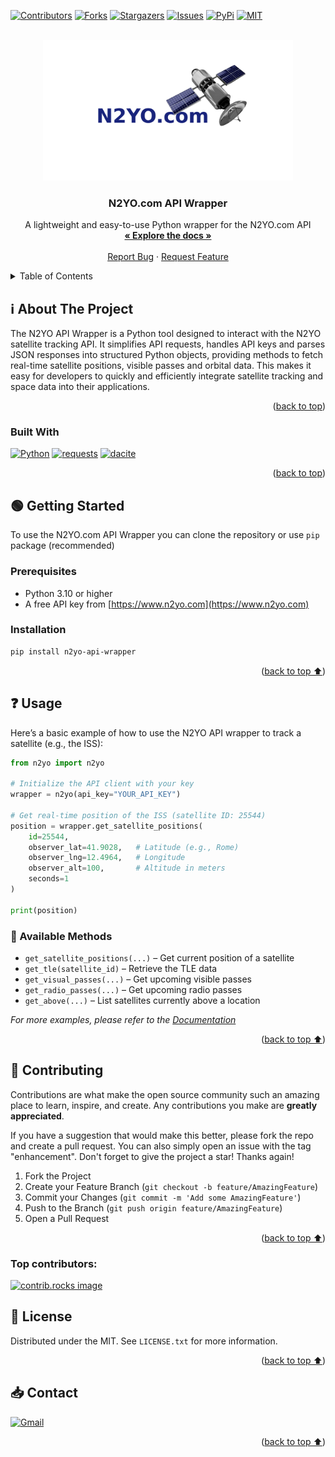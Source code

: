 <!-- Improved compatibility of back to top link: See: https://github.com/othneildrew/Best-README-Template/pull/73 -->
<a id="readme-top"></a>
<!--
*** Thanks for checking out the Best-README-Template. If you have a suggestion
*** that would make this better, please fork the repo and create a pull request
*** or simply open an issue with the tag "enhancement".
*** Don't forget to give the project a star!
*** Thanks again! Now go create something AMAZING! :D
-->



<!-- PROJECT SHIELDS -->
<!--
*** I'm using markdown "reference style" links for readability.
*** Reference links are enclosed in brackets [ ] instead of parentheses ( ).
*** See the bottom of this document for the declaration of the reference variables
*** for contributors-url, forks-url, etc. This is an optional, concise syntax you may use.
*** https://www.markdownguide.org/basic-syntax/#reference-style-links
-->
[![Contributors][contributors-shield]][contributors-url]
[![Forks][forks-shield]][forks-url]
[![Stargazers][stars-shield]][stars-url]
[![Issues][issues-shield]][issues-url]
[![PyPi][pypi-shield]][pypi-url]
[![MIT][license-shield]][license-url]


<!-- PROJECT LOGO -->
<br />
<div align="center">
  <a href="https://github.com/g1ampy/n2yo-api-wrapper">
    <img src="images/logo.png" alt="Logo" width="400">
  </a>

<h3 align="center">N2YO.com API Wrapper</h3>

  <p align="center">
    A lightweight and easy-to-use Python wrapper for the N2YO.com API
    <br />
    <a href="https://github.com/g1ampy/n2yo-api-wrapper"><strong>« Explore the docs »</strong></a>
    <br />
    <br />
    <a href="https://github.com/g1ampy/n2yo-api-wrapper/issues/new?labels=bug&template=bug-report---.yml">Report Bug</a>
    &middot;
    <a href="https://github.com/g1ampy/n2yo-api-wrapper/issues/new?labels=enhancement&template=feature-request---.yml">Request Feature</a>
  </p>
</div>



<!-- TABLE OF CONTENTS -->
<details>
  <summary>Table of Contents</summary>
  <ol>
    <li>
      <a href="#about-the-project">About The Project</a>
      <ul>
        <li><a href="#built-with">Built With</a></li>
      </ul>
    </li>
    <li>
      <a href="#getting-started">Getting Started</a>
      <ul>
        <li><a href="#prerequisites">Prerequisites</a></li>
        <li><a href="#installation">Installation</a></li>
      </ul>
    </li>
    <li><a href="#usage">Usage</a></li>
    <li><a href="#contributing">Contributing</a></li>
    <li><a href="#license">License</a></li>
    <li><a href="#contact">Contact</a></li>
  </ol>
</details>



<!-- ABOUT THE PROJECT -->
## ℹ️ About The Project

The N2YO API Wrapper is a Python tool designed to interact with the N2YO satellite tracking API. It simplifies API requests, handles API keys and parses JSON responses into structured Python objects, providing methods to fetch real-time satellite positions, visible passes and orbital data. This makes it easy for developers to quickly and efficiently integrate satellite tracking and space data into their applications.

<p align="right">(<a href="#readme-top">back to top</a>)</p>



### Built With

[![Python][Python]][Python-url]
[![requests][requests]][requests-url]
[![dacite][dacite]][dacite-url]

<p align="right">(<a href="#readme-top">back to top</a>)</p>



<!-- GETTING STARTED -->
## 🟢 Getting Started

To use the N2YO.com API Wrapper you can clone the repository or use `pip` package (recommended)

### Prerequisites

- Python 3.10 or higher  
- A free API key from [https://www.n2yo.com](https://www.n2yo.com)

### Installation
```sh
pip install n2yo-api-wrapper
```

<p align="right">(<a href="#readme-top">back to top ⬆️</a>)</p>



<!-- USAGE EXAMPLES -->
## ❓ Usage

Here’s a basic example of how to use the N2YO API wrapper to track a satellite (e.g., the ISS):

```python
from n2yo import n2yo

# Initialize the API client with your key
wrapper = n2yo(api_key="YOUR_API_KEY")

# Get real-time position of the ISS (satellite ID: 25544)
position = wrapper.get_satellite_positions(
    id=25544,              
    observer_lat=41.9028,   # Latitude (e.g., Rome)
    observer_lng=12.4964,   # Longitude
    observer_alt=100,       # Altitude in meters
    seconds=1
)

print(position)
```

### 📌 Available Methods

- `get_satellite_positions(...)` – Get current position of a satellite
- `get_tle(satellite_id)` – Retrieve the TLE data
- `get_visual_passes(...)` – Get upcoming visible passes
- `get_radio_passes(...)` – Get upcoming radio passes
- `get_above(...)` – List satellites currently above a location

_For more examples, please refer to the [Documentation](https://www.n2yo.com/api/)_

<p align="right">(<a href="#readme-top">back to top ⬆️</a>)</p>



<!-- CONTRIBUTING -->
## 🌱 Contributing

Contributions are what make the open source community such an amazing place to learn, inspire, and create. Any contributions you make are **greatly appreciated**.

If you have a suggestion that would make this better, please fork the repo and create a pull request. You can also simply open an issue with the tag "enhancement".
Don't forget to give the project a star! Thanks again!

1. Fork the Project
2. Create your Feature Branch (`git checkout -b feature/AmazingFeature`)
3. Commit your Changes (`git commit -m 'Add some AmazingFeature'`)
4. Push to the Branch (`git push origin feature/AmazingFeature`)
5. Open a Pull Request

<p align="right">(<a href="#readme-top">back to top ⬆️</a>)</p>



### Top contributors:

<a href="https://github.com/g1ampy/n2yo-api-wrapper/graphs/contributors">
  <img src="https://contrib.rocks/image?repo=g1ampy/n2yo-api-wrapper" alt="contrib.rocks image" />
</a>



<!-- LICENSE -->
## 📜 License

Distributed under the MIT. See `LICENSE.txt` for more information.

<p align="right">(<a href="#readme-top">back to top ⬆️</a>)</p>



<!-- CONTACT -->
## 📥 Contact

<a href="mailto:g1ampy@proton.me">
    <img src="https://img.shields.io/badge/Gmail-D14836?style=for-the-badge&logo=gmail&logoColor=white" alt="Gmail">
</a>

<p align="right">(<a href="#readme-top">back to top ⬆️</a>)</p>



<!-- MARKDOWN LINKS & IMAGES -->
<!-- https://www.markdownguide.org/basic-syntax/#reference-style-links -->
[contributors-shield]: https://img.shields.io/github/contributors/g1ampy/n2yo-api-wrapper.svg
[contributors-url]: https://github.com/g1ampy/n2yo-api-wrapper/graphs/contributors
[forks-shield]: https://img.shields.io/github/forks/g1ampy/n2yo-api-wrapper.svg
[forks-url]: https://github.com/g1ampy/n2yo-api-wrapper/network/members
[stars-shield]: https://img.shields.io/github/stars/g1ampy/n2yo-api-wrapper.svg
[stars-url]: https://github.com/g1ampy/n2yo-api-wrapper/stargazers
[issues-shield]: https://img.shields.io/github/issues/g1ampy/n2yo-api-wrapper.svg
[issues-url]: https://github.com/g1ampy/n2yo-api-wrapper/issues
[pypi-shield]: https://img.shields.io/pypi/v/n2yo-api-wrapper
[pypi-url]: https://pypi.org/project/n2yo-api-wrapper/
[license-shield]: https://img.shields.io/github/license/g1ampy/n2yo-api-wrapper.svg
[license-url]: https://github.com/g1ampy/n2yo-api-wrapper/blob/master/LICENSE.txt
[product-screenshot]: images/screenshot.png
[Next.js]: https://img.shields.io/badge/next.js-000000?style=for-the-badge&logo=nextdotjs&logoColor=white
[Next-url]: https://nextjs.org/
[React.js]: https://img.shields.io/badge/React-20232A?style=for-the-badge&logo=react&logoColor=61DAFB
[React-url]: https://reactjs.org/
[Vue.js]: https://img.shields.io/badge/Vue.js-35495E?style=for-the-badge&logo=vuedotjs&logoColor=4FC08D
[Vue-url]: https://vuejs.org/
[Angular.io]: https://img.shields.io/badge/Angular-DD0031?style=for-the-badge&logo=angular&logoColor=white
[Angular-url]: https://angular.io/
[Svelte.dev]: https://img.shields.io/badge/Svelte-4A4A55?style=for-the-badge&logo=svelte&logoColor=FF3E00
[Svelte-url]: https://svelte.dev/
[Laravel.com]: https://img.shields.io/badge/Laravel-FF2D20?style=for-the-badge&logo=laravel&logoColor=white
[Laravel-url]: https://laravel.com
[Bootstrap.com]: https://img.shields.io/badge/Bootstrap-563D7C?style=for-the-badge&logo=bootstrap&logoColor=white
[Bootstrap-url]: https://getbootstrap.com
[JQuery.com]: https://img.shields.io/badge/jQuery-0769AD?style=for-the-badge&logo=jquery&logoColor=white
[JQuery-url]: https://jquery.com 
[Python]: https://img.shields.io/badge/python-000000?style=for-the-badge&logo=python&logoColor=white
[Python-url]: https://python.org/
[dacite]: https://img.shields.io/badge/dacite-20232A?style=for-the-badge&logo=github&logoColor=61DAFB
[dacite-url]: https://github.com/konradhalas/dacite
[requests]: https://img.shields.io/badge/requests-35495E?style=for-the-badge&logo=github&logoColor=4FC08D
[requests-url]: https://github.com/psf/requests